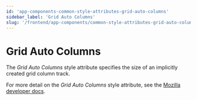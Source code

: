 ```yaml
---
id: 'app-components-common-style-attributes-grid-auto-columns'
sidebar_label: 'Grid Auto Columns'
slug: '/frontend/app-components/common-style-attributes-grid-auto-columns'
---
```

# Grid Auto Columns
The *Grid Auto Columns* style attribute specifies the size of an implicitly created grid column track.


For more detail on the *Grid Auto Columns* style attribute, see the [Mozilla developer docs](https://developer.mozilla.org/en-US/docs/Web/CSS/grid-auto-columns).
